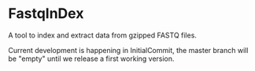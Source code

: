 # FastqInDex

A tool to index and extract data from gzipped FASTQ files.

Current development is happening in InitialCommit, the master branch will be "empty" until we release a first working version.
